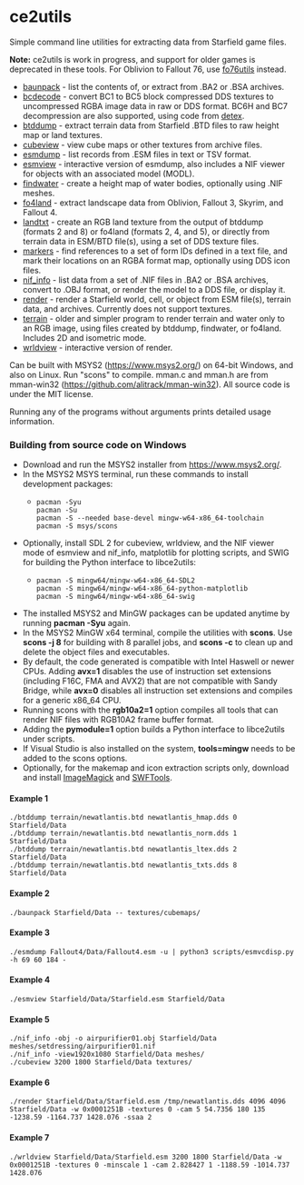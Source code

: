 # ce2utils

Simple command line utilities for extracting data from Starfield game files.

**Note:** ce2utils is work in progress, and support for older games is deprecated in these tools. For Oblivion to Fallout 76, use [fo76utils](https://github.com/fo76utils/fo76utils/) instead.

* [baunpack](doc/baunpack.md) - list the contents of, or extract from .BA2 or .BSA archives.
* [bcdecode](doc/bcdecode.md) - convert BC1 to BC5 block compressed DDS textures to uncompressed RGBA image data in raw or DDS format. BC6H and BC7 decompression are also supported, using code from [detex](https://github.com/hglm/detex).
* [btddump](doc/btddump.md) - extract terrain data from Starfield .BTD files to raw height map or land textures.
* [cubeview](doc/cubeview.md) - view cube maps or other textures from archive files.
* [esmdump](doc/esmdump.md) - list records from .ESM files in text or TSV format.
* [esmview](doc/esmview.md) - interactive version of esmdump, also includes a NIF viewer for objects with an associated model (MODL).
* [findwater](doc/findwater.md) - create a height map of water bodies, optionally using .NIF meshes.
* [fo4land](doc/fo4land.md) - extract landscape data from Oblivion, Fallout 3, Skyrim, and Fallout 4.
* [landtxt](doc/landtxt.md) - create an RGB land texture from the output of btddump (formats 2 and 8) or fo4land (formats 2, 4, and 5), or directly from terrain data in ESM/BTD file(s), using a set of DDS texture files.
* [markers](doc/markers.md) - find references to a set of form IDs defined in a text file, and mark their locations on an RGBA format map, optionally using DDS icon files.
* [nif\_info](doc/nif_info.md) - list data from a set of .NIF files in .BA2 or .BSA archives, convert to .OBJ format, or render the model to a DDS file, or display it.
* [render](doc/render.md) - render a Starfield world, cell, or object from ESM file(s), terrain data, and archives. Currently does not support textures.
* [terrain](doc/terrain.md) - older and simpler program to render terrain and water only to an RGB image, using files created by btddump, findwater, or fo4land. Includes 2D and isometric mode.
* [wrldview](doc/wrldview.md) - interactive version of render.

Can be built with MSYS2 (https://www.msys2.org/) on 64-bit Windows, and also on Linux. Run "scons" to compile. mman.c and mman.h are from mman-win32 (https://github.com/alitrack/mman-win32). All source code is under the MIT license.

Running any of the programs without arguments prints detailed usage information.

### Building from source code on Windows

* Download and run the MSYS2 installer from https://www.msys2.org/.
* In the MSYS2 MSYS terminal, run these commands to install development packages:
  *     pacman -Syu
        pacman -Su
        pacman -S --needed base-devel mingw-w64-x86_64-toolchain
        pacman -S msys/scons
* Optionally, install SDL 2 for cubeview, wrldview, and the NIF viewer mode of esmview and nif\_info, matplotlib for plotting scripts, and SWIG for building the Python interface to libce2utils:
  *     pacman -S mingw64/mingw-w64-x86_64-SDL2
        pacman -S mingw64/mingw-w64-x86_64-python-matplotlib
        pacman -S mingw64/mingw-w64-x86_64-swig
* The installed MSYS2 and MinGW packages can be updated anytime by running **pacman -Syu** again.
* In the MSYS2 MinGW x64 terminal, compile the utilities with **scons**. Use **scons -j 8** for building with 8 parallel jobs, and **scons -c** to clean up and delete the object files and executables.
* By default, the code generated is compatible with Intel Haswell or newer CPUs. Adding **avx=1** disables the use of instruction set extensions (including F16C, FMA and AVX2) that are not compatible with Sandy Bridge, while **avx=0** disables all instruction set extensions and compiles for a generic x86\_64 CPU.
* Running scons with the **rgb10a2=1** option compiles all tools that can render NIF files with RGB10A2 frame buffer format.
* Adding the **pymodule=1** option builds a Python interface to libce2utils under scripts.
* If Visual Studio is also installed on the system, **tools=mingw** needs to be added to the scons options.
* Optionally, for the makemap and icon extraction scripts only, download and install [ImageMagick](https://imagemagick.org/script/download.php#windows) and [SWFTools](http://www.swftools.org/download.html).

#### Example 1

    ./btddump terrain/newatlantis.btd newatlantis_hmap.dds 0 Starfield/Data
    ./btddump terrain/newatlantis.btd newatlantis_norm.dds 1 Starfield/Data
    ./btddump terrain/newatlantis.btd newatlantis_ltex.dds 2 Starfield/Data
    ./btddump terrain/newatlantis.btd newatlantis_txts.dds 8 Starfield/Data

#### Example 2

    ./baunpack Starfield/Data -- textures/cubemaps/

#### Example 3

    ./esmdump Fallout4/Data/Fallout4.esm -u | python3 scripts/esmvcdisp.py -h 69 60 184 -

#### Example 4

    ./esmview Starfield/Data/Starfield.esm Starfield/Data

#### Example 5

    ./nif_info -obj -o airpurifier01.obj Starfield/Data meshes/setdressing/airpurifier01.nif
    ./nif_info -view1920x1080 Starfield/Data meshes/
    ./cubeview 3200 1800 Starfield/Data textures/

#### Example 6

    ./render Starfield/Data/Starfield.esm /tmp/newatlantis.dds 4096 4096 Starfield/Data -w 0x0001251B -textures 0 -cam 5 54.7356 180 135 -1238.59 -1164.737 1428.076 -ssaa 2

#### Example 7

    ./wrldview Starfield/Data/Starfield.esm 3200 1800 Starfield/Data -w 0x0001251B -textures 0 -minscale 1 -cam 2.828427 1 -1188.59 -1014.737 1428.076

